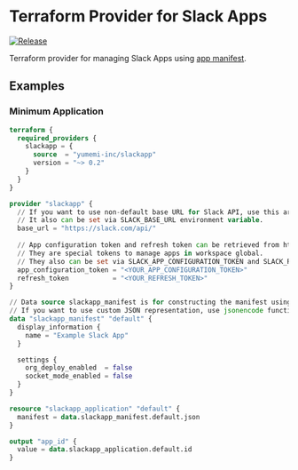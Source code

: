 # Terraform Provider for Slack Apps

[![Release](https://github.com/yumemi-inc/terraform-provider-slackapp/actions/workflows/release.yaml/badge.svg)](https://github.com/yumemi-inc/terraform-provider-slackapp/actions/workflows/release.yaml)

Terraform provider for managing Slack Apps using [app manifest](https://api.slack.com/automation/manifest).


## Examples

### Minimum Application

```terraform
terraform {
  required_providers {
    slackapp = {
      source  = "yumemi-inc/slackapp"
      version = "~> 0.2"
    }
  }
}

provider "slackapp" {
  // If you want to use non-default base URL for Slack API, use this argument to configure it.
  // It also can be set via SLACK_BASE_URL environment variable.
  base_url = "https://slack.com/api/"
  
  // App configuration token and refresh token can be retrieved from https://api.slack.com/authentication/config-tokens.
  // They are special tokens to manage apps in workspace global.
  // They also can be set via SLACK_APP_CONFIGURATION_TOKEN and SLACK_REFRESH_TOKEN environment variables.
  app_configuration_token = "<YOUR_APP_CONFIGURATION_TOKEN>"
  refresh_token           = "<YOUR_REFRESH_TOKEN>"
}

// Data source slackapp_manifest is for constructing the manifest using Terraform language.
// If you want to use custom JSON representation, use jsonencode function instead.
data "slackapp_manifest" "default" {
  display_information {
    name = "Example Slack App"
  }

  settings {
    org_deploy_enabled  = false
    socket_mode_enabled = false
  }
}

resource "slackapp_application" "default" {
  manifest = data.slackapp_manifest.default.json
}

output "app_id" {
  value = data.slackapp_application.default.id
}
```
